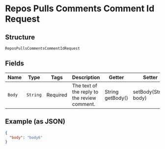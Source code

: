 
# Repos Pulls Comments Comment Id Request

## Structure

`ReposPullsCommentsCommentIdRequest`

## Fields

| Name | Type | Tags | Description | Getter | Setter |
|  --- | --- | --- | --- | --- | --- |
| `Body` | `String` | Required | The text of the reply to the review comment. | String getBody() | setBody(String body) |

## Example (as JSON)

```json
{
  "body": "body6"
}
```

